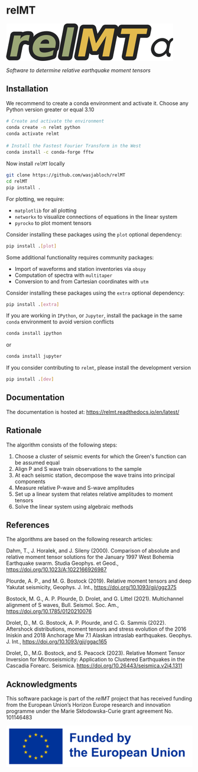 # relMT

![relMT-alpha Logo](images/relMT-alpha.png)

*Software to determine relative earthquake moment tensors*

<!-- SPHINX-START -->

## Installation

We recommend to create a conda environment and activate it. Choose any Python version
greater or equal 3.10

```sh
# Create and activate the environment
conda create -n relmt python
conda activate relmt

# Install the Fastest Fourier Transform in the West
conda install -c conda-forge fftw
```

Now install `relMT` locally

```sh
git clone https://github.com/wasjabloch/relMT
cd relMT
pip install .
```

For plotting, we require:

* `matplotlib` for all plotting
* `networkx` to visualize connections of equations in the linear system
* `pyrocko` to plot moment tensors

Consider installing these packages using the `plot` optional dependency:

```sh
pip install .[plot]
```

Some additional functionality requires community packages:

* Import of waveforms and station inventories via `obspy`
* Computation of spectra with `multitaper`
* Conversion to and from Cartesian coordinates with `utm`

Consider installing these packages using the `extra` optional dependency:

```sh
pip install .[extra]
```

If you are working in `IPython`, or `Jupyter`, install the package in the same `conda` environment to avoid version conflicts

```sh
conda install ipython
```

or

```sh
conda install jupyter
```

If you consider contributing to `relmt`, please install the development version

```sh
pip install .[dev]
```

## Documentation

The documentation is hosted at: <https://relmt.readthedocs.io/en/latest/>

## Rationale

The algorithm consists of the following steps:

1. Choose a cluster of seismic events for which the Green's function can be assumed equal
2. Align P and S wave train observations to the sample
3. At each seismic station, decompose the wave trains into principal components
4. Measure relative P-wave and S-wave amplitudes
5. Set up a linear system that relates relative amplitudes to moment tensors
6. Solve the linear system using algebraic methods

## References

The algorithms are based on the following research articles:

Dahm, T., J. Horalek, and J. Sileny (2000). Comparison of absolute and relative
moment tensor solutions for the January 1997 West Bohemia Earthquake swarm.
Studia Geophys. et Geod., <https://doi.org/10.1023/A:1022166926987>

Plourde, A. P., and M. G. Bostock (2019). Relative moment tensors and deep
Yakutat seismicity, Geophys. J. Int., <https://doi.org/10.1093/gji/ggz375>

Bostock, M. G., A. P. Plourde, D. Drolet, and G. Littel (2021). Multichannel
alignment of S waves, Bull. Seismol. Soc. Am.,
<https://doi.org/10.1785/0120210076>

Drolet, D., M. G. Bostock, A. P. Plourde, and C. G. Sammis (2022). Aftershock
distributions, moment tensors and stress evolution of the 2016 Iniskin and 2018
Anchorage Mw 7.1 Alaskan intraslab earthquakes. Geophys. J. Int.,
<https://doi.org/10.1093/gji/ggac165>

Drolet, D., M.G. Bostock, and S. Peacock (2023). Relative Moment Tensor
Inversion for Microseismicity: Application to Clustered Earthquakes in the
Cascadia Forearc. Seismica. <https://doi.org/10.26443/seismica.v2i4.1311>

## Acknowledgments

This software package is part of the *relMT* project that has received funding
from the European Union’s Horizon Europe research and innovation programme under
the Marie Skłodowska-Curie grant agreement No. 101146483

![Funded by the EU](images/EN_FundedbytheEU_RGB_POS.png)
